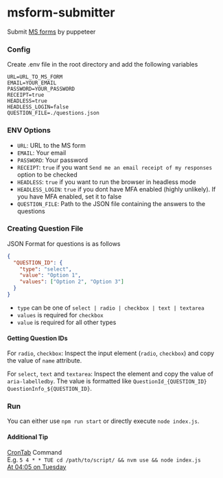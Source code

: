 # msform-submitter
Submit [MS forms](https://forms.office.com/) by puppeteer

### Config
Create .env file in the root directory and add the following variables
```env
URL=URL_TO_MS_FORM
EMAIL=YOUR_EMAIL
PASSWORD=YOUR_PASSWORD
RECEIPT=true
HEADLESS=true
HEADLESS_LOGIN=false
QUESTION_FILE=./questions.json
```

### ENV Options
- `URL`: URL to the MS form
- `EMAIL`: Your email
- `PASSWORD`: Your password
- `RECEIPT`: `true` if you want `Send me an email receipt of my responses` option to be checked
- `HEADLESS`: `true` if you want to run the browser in headless mode
- `HEADLESS_LOGIN`: `true` if you dont have MFA enabled (highly unlikely). If you have MFA enabled, set it to false
- `QUESTION_FILE`: Path to the JSON file containing the answers to the questions

### Creating Question File
JSON Format for questions is as follows
```json
{
  "QUESTION_ID": {
    "type": "select",
    "value": "Option 1",
    "values": ["Option 2", "Option 3"]
  }
}
```

- `type` can be one of `select | radio | checkbox | text | textarea`
- `values` is required for `checkbox`
- `value` is required for all other types

#### Getting Question IDs
For `radio`, `checkbox`:
Inspect the input element (`radio`, `checkbox`) and copy the value of `name` attribute.

For `select`, `text` and `textarea`:
Inspect the element and copy the value of `aria-labelledby`. The value is formatted like `QuestionId_{QUESTION_ID} QuestionInfo_${QUESTION_ID}`.

### Run
You can either use `npm run start` or directly execute `node index.js`. 

#### Additional Tip
[CronTab](https://crontab.guru/) Command  
E.g. `5 4 * * TUE cd /path/to/script/ && nvm use && node index.js`  
[At 04:05 on Tuesday](https://crontab.guru/#5_4_*_*_TUE)
